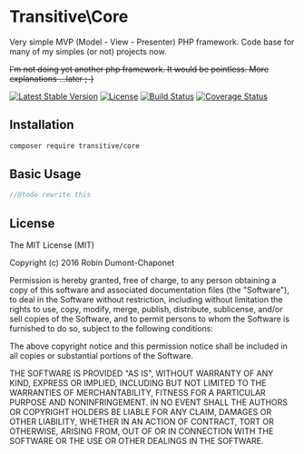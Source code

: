 # Transitive\Core

Very simple MVP (Model - View - Presenter) PHP framework.
Code base for many of my simples (or not) projects now.

~~I'm not doing yet another php framework. It would be pointless. More explanations ...later ;-)~~

[![Latest Stable Version](https://poser.pugx.org/transitive/core/v/stable?format=flat-square)](https://packagist.org/packages/transitive/core)
[![License](https://poser.pugx.org/transitive/core/license?format=flat-square)](https://packagist.org/packages/transitive/core)
[![Build Status](https://travis-ci.org/RobinDumontChaponet/TransitiveCore.svg?branch=next)](https://travis-ci.org/RobinDumontChaponet/TransitiveCore)
[![Coverage Status](https://coveralls.io/repos/github/RobinDumontChaponet/TransitiveCore/badge.svg)](https://coveralls.io/github/RobinDumontChaponet/TransitiveCore)

## Installation

```sh
composer require transitive/core
```

## Basic Usage

```php
//@todo rewrite this

```

## License

The MIT License (MIT)

Copyright (c) 2016 Robin Dumont-Chaponet

Permission is hereby granted, free of charge, to any person obtaining a copy
of this software and associated documentation files (the "Software"), to deal
in the Software without restriction, including without limitation the rights
to use, copy, modify, merge, publish, distribute, sublicense, and/or sell
copies of the Software, and to permit persons to whom the Software is
furnished to do so, subject to the following conditions:

The above copyright notice and this permission notice shall be included in all
copies or substantial portions of the Software.

THE SOFTWARE IS PROVIDED "AS IS", WITHOUT WARRANTY OF ANY KIND, EXPRESS OR
IMPLIED, INCLUDING BUT NOT LIMITED TO THE WARRANTIES OF MERCHANTABILITY,
FITNESS FOR A PARTICULAR PURPOSE AND NONINFRINGEMENT. IN NO EVENT SHALL THE
AUTHORS OR COPYRIGHT HOLDERS BE LIABLE FOR ANY CLAIM, DAMAGES OR OTHER
LIABILITY, WHETHER IN AN ACTION OF CONTRACT, TORT OR OTHERWISE, ARISING FROM,
OUT OF OR IN CONNECTION WITH THE SOFTWARE OR THE USE OR OTHER DEALINGS IN THE
SOFTWARE.
